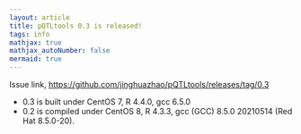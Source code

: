 ```yaml
---
layout: article
title: pQTLtools 0.3 is released!
tags: info
mathjax: true
mathjax_autoNumber: false
mermaid: true
---
```


Issue link, <https://github.com/jinghuazhao/pQTLtools/releases/tag/0.3>

<!--more-->

- 0.3 is built under CentOS 7, R 4.4.0, gcc 6.5.0
- 0.2 is compiled under CentOS 8, R 4.3.3, gcc (GCC) 8.5.0 20210514 (Red Hat 8.5.0-20).
